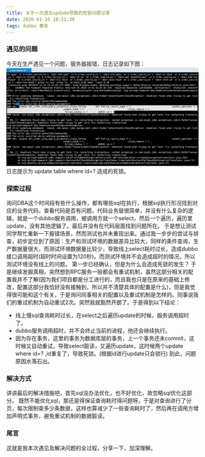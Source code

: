 ```yaml
---
title: 关于一次遇见updade导致的死锁问题记录
date: 2020-01-16 10:51:38
tags: dubbo 事务
---
```


### 遇见的问题
今天在生产遇见一个问题，服务器报错，日志记录如下图：
![](hello-world/2020-01-16-15-14-53.png)
日志提示为 update table where id=? 造成的死锁。

### 探索过程
询问DBA这个时间段有些什么操作，都有哪些sql在执行，根据sql执行形况找到对应的业务代码，查看代码是否有问题，代码业务层很简单，并没有什么复杂的逻辑，就是一个dubbo服务调用，被调用方就一个select，然后一个遍历，遍历里update，没有其他逻辑了。最后并没有在代码层面找到问题所在。
于是想让测试同学帮忙重新一下报错场景，然而测试也并未重现出来。通过我一步步的尝试与排查，初步定位到了原因：生产和测试环境的数据差异比较大，同样的条件查询，生产数据量很大，而测试环境数据量比较少，导致线上select耗时过长，造成dubbo接口调用超时(超时时间设置为120秒)。而测试环境并不会造成超时的情况，所以测试环境没有线上的问题。
第一步已经确认，但是为什么会造成死锁的发生？
于是继续发掘真相，突然想到RPC服务一般都会有重试机制，虽然这部分相关的配置我并不了解(因为我们项目都是分工进行的，而且我也只是在原来的基础上修改，配置这部分我恰好没有接触到，所以并不清楚具体的配置是什么)，但是我觉得很可能和这个有关，于是询问同事相关的配置以及重试机制是怎样的。同事说我们的重试机制为自动重试2次。突然我就豁然开朗了。于是得到以下结论：
- 线上慢sql查询耗时过长，在select之后遍历update的时候，服务调用超时了。
- dubbo服务调用超时，并不会终止当前的进程，他还会继续执行。
- 因为存在事务，这里的事务为数据库层的事务，上一个事务还未commit，这时候又自动重试，导致select脏读，又遍历update，这时候两个update where id=? ,id重复了，导致死锁。(根据id进行update只会锁行)
到此，问题原因水落石出。

### 解决方式
讲讲最后的解决措施吧，首先sql没办法优化，也不好优化，故忽略sql优化这部分。
既然不能优化sql，那还是得保证查询耗时得问题呀，于是对查询进行了分页，每次限制查多少条数据，这样也算减少了一些查询耗时了，然后再在调用方增加声明式事务，避免重试机制的数据脏读。

### 尾言
这就是我本次遇见及解决问题的全过程，分享一下，加深理解。